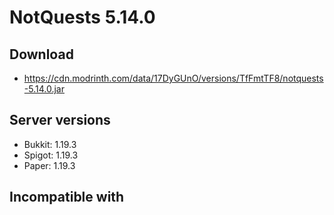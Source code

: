 # NotQuests 5.14.0

## Download
- https://cdn.modrinth.com/data/17DyGUnO/versions/TfFmtTF8/notquests-5.14.0.jar

## Server versions
- Bukkit: 1.19.3
- Spigot: 1.19.3
- Paper: 1.19.3

## Incompatible with